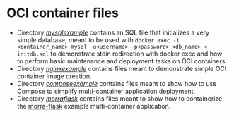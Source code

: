 # OCI container files

* Directory [_mysqlexample_](mysqlexample) contains an SQL file that initializes a very simple database, meant to be used with `docker exec -i <container_name> mysql -u<username> -p<password> <db_name> < initdb.sql` to demonstrate stdin redirection with docker exec and how to perform basic maintenance and deployment tasks on OCI containers.
* Directory [_nginxexample_](nginxexample) contains files meant to demonstrate simple OCI container image creation.
* Directory [_composeexample_](composeexample) contains files meant to show how to use Compose to simplify multi-container application deployment.
* Directory [_morraflask_](morraflask) contains files meant to show how to containerize the [morra-flask](https://github.com/BiagioeCarmine/morra-flask) example multi-container application.
